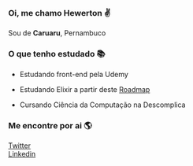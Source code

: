 ### Oi, me chamo Hewerton ✌️
Sou de **Caruaru**, Pernambuco

### O que tenho estudado 📚
- Estudando front-end pela Udemy

- Estudando Elixir a partir deste [Roadmap](https://dev.to/cyytrus/elixir-roadmap-jfh)

- Cursando Ciência da Computação na Descomplica

### Me encontre por ai 🌎

[Twitter](https://twitter.com/hewertonsoares)<br>
[Linkedin](www.linkedin.com/in/hewertonsoares)
